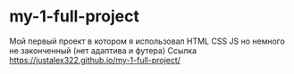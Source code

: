 # my-1-full-project
Мой первый проект в котором я использовал HTML CSS JS
но немного не законченный (нет адаптива и футера) 
Ссылка https://justalex322.github.io/my-1-full-project/
